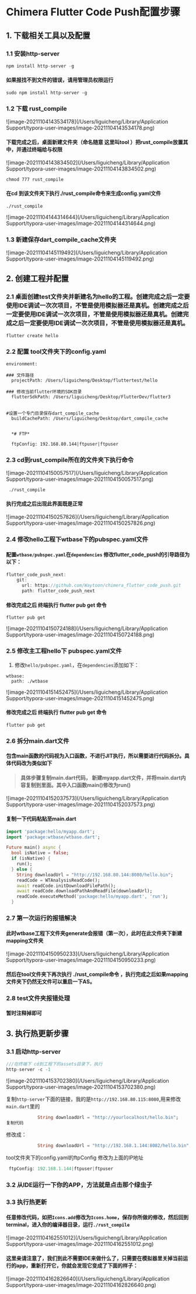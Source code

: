 # Chimera Flutter Code Push配置步骤

## 1. 下载相关工具以及配置



###  1.1 安装http-server 

```js
npm install http-server -g
```

#### 如果报找不到文件的错误，请用管理员权限运行

```
sudo npm install http-server -g
```

###  

### 1.2 下载 rust_compile

![image-20211104143534178](/Users/liguicheng/Library/Application Support/typora-user-images/image-20211104143534178.png)

#### 下载完成之后，桌面新建文件夹（命名随意 这里叫tool ）把rust_compile放置其中，并通过终端给与权限

![image-20211104143834502](/Users/liguicheng/Library/Application Support/typora-user-images/image-20211104143834502.png)

```
chmod 777 rust_compile
```

####  在cd 到该文件夹下执行./rust_compile命令来生成config.yaml文件

```
./rust_compile
```

![image-20211104144314644](/Users/liguicheng/Library/Application Support/typora-user-images/image-20211104144314644.png)

###  

### 1.3 新建保存dart_compile_cache文件夹

![image-20211104145119492](/Users/liguicheng/Library/Application Support/typora-user-images/image-20211104145119492.png)



## 2. 创建工程并配置



###  2.1 桌面创建test文件夹并新建名为hello的工程。创建完成之后一定要使用IDE调试一次次项目，不管是使用模拟器还是真机。创建完成之后一定要使用IDE调试一次次项目，不管是使用模拟器还是真机。创建完成之后一定要使用IDE调试一次次项目，不管是使用模拟器还是真机。

```
flutter create hello
```



### 2.2  配置 tool文件夹下的config.yaml

```
environment:

### 文件路径
  projectPath: /Users/liguicheng/Desktop/fluttertest/hello

### 修改当前flutter环境的SDK目录
  flutterSdkPath: /Users/liguicheng/Desktop/FlutterDev/flutter3

  
#设置一个专门目录保存dart_compile_cache
  buildCachePath: /Users/liguicheng/Desktop/dart_compile_cache


  *# FTP*

  ftpConfig: 192.168.80.144|ftpuser|ftpuser
```



###  2.3  cd到rust_compile所在的文件夹下执行命令

![image-20211104150057517](/Users/liguicheng/Library/Application Support/typora-user-images/image-20211104150057517.png)

```
 ./rust_compile
```

#### 执行完成之后出现此界面既是正常

![image-20211104150257826](/Users/liguicheng/Library/Application Support/typora-user-images/image-20211104150257826.png)



### 2.4 修改hello工程下wtbase下的pubspec.yaml文件

####  配置`wtbase/pubspec.yaml`在`dependencies` 修改flutter_code_push的引导路径为以下：

```js
flutter_code_push_next:
    git:
      url: https://github.com/Waytoon/chimera_flutter_code_push.git
      path: flutter_code_push_next
```

#### 修改完成之后 终端执行 flutter pub get 命令

```
flutter pub get 

```

![image-20211104150724188](/Users/liguicheng/Library/Application Support/typora-user-images/image-20211104150724188.png)



### 2.5  修改主工程hello下 pubspec.yaml文件

1. 修改`hello/pubspec.yaml`，在`dependencies`添加如下：

```
wtbase: 
  path: ./wtbase
```

![image-20211104151452475](/Users/liguicheng/Library/Application Support/typora-user-images/image-20211104151452475.png)

#### 修改完成之后 终端执行 flutter pub get 命令

```
flutter pub get 
```



### 2.6 拆分main.dart文件

#### 包含main函数的代码视为入口函数，不进行JIT执行，所以需要进行代码拆分。具体代码改为类似如下

> #### 具体步骤复制main.dart代码， 新建myapp.dart文件，并将main.dart内容复制到里面。其中入口函数main()修改为run()

![image-20211104152037573](/Users/liguicheng/Library/Application Support/typora-user-images/image-20211104152037573.png)

#### 复制一下代码粘贴至main.dart

```dart
import 'package:hello/myapp.dart';
import 'package:wtbase/wtbase.dart';

Future main() async {
  bool isNative = false;
  if (isNative) {
    run();
  } else {
    String downloadUrl = "http://192.168.80.144:8080/hello.bin";
    readCode = WTAnalysisReadCode();
    await readCode.initDownloadFilePath();
    await readCode.downloadPathAndReadFile(downloadUrl);
    readCode.executeMethod('package:hello/myapp.dart', 'run');
  }
```



### 2.7 第一次运行的报错解决

#### 此时wtbase工程下文件夹generate会报错（第一次），此时在此文件夹下新建mapping文件夹

![image-20211104150950233](/Users/liguicheng/Library/Application Support/typora-user-images/image-20211104150950233.png)

#### **然后在tool文件夹下再次执行 ./rust_compile命令** ，执行完成之后如果mapping文件夹下仍然无文件可以重启一下AS。



### 2.8 test文件夹报错处理

####     暂时注释掉即可



## 3. 执行热更新步骤

###  3.1 启动http-server

```js
///在终端下 cd到工程下的assets目录下，执行 
http-server -c -1
```

![image-20211104153702380](/Users/liguicheng/Library/Application Support/typora-user-images/image-20211104153702380.png)

复制`http-server`下面的链接，我的是`http://192.168.80.115:8080`,用来修改`main.dart`里的

```dart
            String downloadUrl = "http://yourlocalhost/hello.bin";
复制代码
```

修改成：

```dart
            String downloadUrl = "http://192.168.1.144:8082/hello.bin";
```

tool文件夹下的config.yaml的ftpConfig 修改为上面的IP地址

```js
 ftpConfig: 192.168.1.144|ftpuser|ftpuser
```



### 3.2  从IDE运行一下你的APP，方法就是点击那个绿虫子



### 3.3 执行热更新

####  任意修改代码，如把`Icons.add`修改为`Icons.home`，保存你所做的修改，然后回到terminal，进入你的编译器目录，运行`./rust_compile`

![image-20211104162551012](/Users/liguicheng/Library/Application Support/typora-user-images/image-20211104162551012.png)



#### **这里亲请注意了**，我们到此不需要IDE来做什么了，只需要在模拟器里关掉当前运行的app，重新打开它，你就会发现它变成了下面的样子：

![image-20211104162826640](/Users/liguicheng/Library/Application Support/typora-user-images/image-20211104162826640.png)